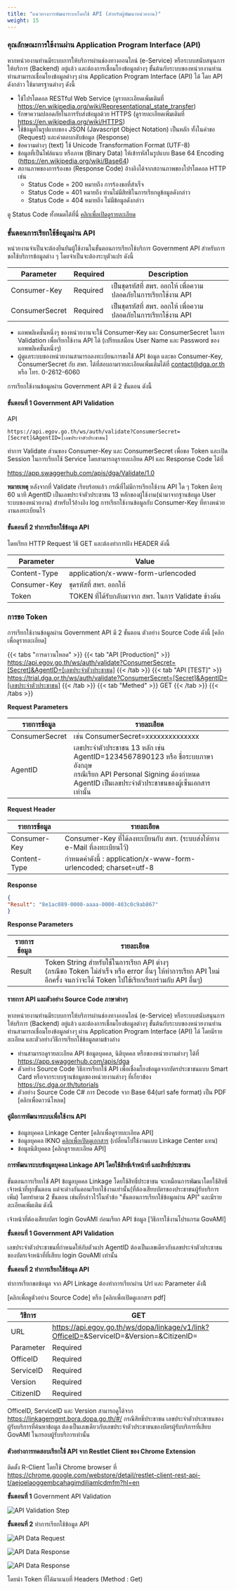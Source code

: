 ```yaml
---
title: "แนวทางการพัฒนาระบบโดยใช้ API (สำหรับผู้พัฒนาหน่วยงาน)"
weight: 15
---
```


### คุณลักษณะการใช้งานผ่าน Application Program Interface (API)

หากหน่วยงานท่านมีระบบการให้บริการผ่านช่องทางออนไลน์ (e-Service) หรือระบบสนับสนุนการให้บริการ (Backend) อยู่แล้ว และต้องการเชื่อมโยงข้อมูลต่างๆ ขั้นต้นกับระบบของหน่วยงานท่าน ท่านสามารถเชื่อมโยงข้อมูลต่างๆ ผ่าน Application Program Interface (API) ได้ โดย API ดังกล่าว ใช้มาตรฐานต่างๆ ดังนี้

* ใช้โปรโตคอล RESTful Web Service (ดูรายละเอียดเพิ่มเติมที่ https://en.wikipedia.org/wiki/Representational_state_transfer)
* รักษาความปลอดภัยในการรับส่งข้อมูลด้วย HTTPS (ดูรายละเอียดเพิ่มเติมที่ https://en.wikipedia.org/wiki/HTTPS)
* ใช้ข้อมูลในรูปแบบของ JSON (Javascript Object Notation) เป็นหลัก ทั้งในคำขอ (Request) และคำตอบกลับข้อมูล (Response)
* ข้อความต่างๆ (text) ใช้ Unicode Transformation Format (UTF-8)
* ข้อมูลที่เป็นไฟล์แนบ หรือภาพ (Binary Data) ให้เข้ารหัสในรูปแบบ Base 64 Encoding (https://en.wikipedia.org/wiki/Base64)
* สถานภาพของการร้องขอ (Response Code) อ้างอิงได้จากสถานภาพของโปรโตคอล HTTP เช่น
    * Status Code = 200 หมายถึง การร้องขอที่สำเร็จ
    * Status Code = 401 หมายถึง ท่านไม่มีสิทธิในการเรียกดูข้อมูลดังกล่าว
    * Status Code = 404 หมายถึง ไม่มีข้อมูลดังกล่าว 

ดู Status Code ทั้งหมดได้ที่นี่ [คลิกเพื่อเปิดดูรายละเอียด](https://th.wikipedia.org/wiki/%E0%B8%A3%E0%B8%B2%E0%B8%A2%E0%B8%8A%E0%B8%B7%E0%B9%88%E0%B8%AD%E0%B8%A3%E0%B8%AB%E0%B8%B1%E0%B8%AA%E0%B8%AA%E0%B8%96%E0%B8%B2%E0%B8%99%E0%B8%A0%E0%B8%B2%E0%B8%9E%E0%B8%82%E0%B8%AD%E0%B8%87%E0%B9%80%E0%B8%AD%E0%B8%8A%E0%B8%97%E0%B8%B5%E0%B8%97%E0%B8%B5%E0%B8%9E%E0%B8%B5)

### ขั้นตอนการเรียกใช้ข้อมูลผ่าน API
  
หน่วยงานจำเป็นจะต้องยืนยันผู้ใช้งานในขั้นตอนการเรียกใช้บริการ Government API สำหรับการขอใช้บริการข้อมูลต่าง ๆ โดยจำเป็นจะต้องระบุตัวแปร ดังนี้

| Parameter | Required | Description |
| --- | --- | --- |
| Consumer-Key | Required | เป็นชุดรหัสที่ สพร. ออกให้ เพื่อความปลอดภัยในการเรียกใช้งาน API |
| ConsumerSecret | Required | เป็นชุดรหัสที่ สพร. ออกให้ เพื่อความปลอดภัยในการเรียกใช้งาน API |

* แอพพลิเคชั่นหนึ่งๆ ของหน่วยงานจะใช้ Consumer-Key และ ConsumerSecret ในการ Validation เพื่อเรียกใช้งาน API ได้ (เปรียบเสมือน User Name และ Password ของแอพพลิเคชั่นหนึ่งๆ)
* ผู้ดูแลระบบของหน่วยงานสามารถลงทะเบียนการขอใช้ API ข้อมูล และขอ Consumer-Key, ConsumerSecret กับ สพร. ได้ที่สอบถามรายละเอียดเพิ่มเติมได้ที่ contact@dga.or.th หรือ โทร. 0-2612-6060
 
การเรียกใช้งานข้อมูลผ่าน Government API มี 2 ขั้นตอน ดังนี้

#### ขั้นตอนที่ 1 Government API Validation

API

```
https://api.egov.go.th/ws/auth/validate?ConsumerSecret=[Secret]&AgentID=[เลขประจำตัวประชาชน]
```

ทำการ Validate ส่วนของ Consumer-Key และ ConsumerSecret เพื่อขอ Token และเปิด Session ในการเรียกใช้ Service โดยสามารถดูรายละเอียด API และ Response Code ได้ที่

https://app.swaggerhub.com/apis/dga/Validate/1.0

**หมายเหตุ** หลังจากที่ Validate เรียบร้อยแล้ว กรณีที่ไม่มีการเรียกใช้งาน API ใด ๆ Token มีอายุ 60 นาที
AgentID เป็นเลขประจำตัวประชาชน 13 หลักของผู้ใช้งาน(นำมาจากฐานข้อมูล User ระบบของหน่วยงาน)  สำหรับไว้อ้างอิง log การเรียกใช้งานข้อมูลกับ Consumer-Key ที่ทางหน่วยงานลงทะเบียนไว้
 
#### ขั้นตอนที่ 2 ทำการเรียกใช้ข้อมูล API

โดยเรียก HTTP Request วิธี GET และต้องทำการฝัง HEADER ดังนี้

| Parameter | Value |
| --- | --- |
| Content-Type | application/x-www-form-urlencoded |
| Consumer-Key | ชุดรหัสที่ สพร. ออกให้ |
| Token | TOKEN ที่ได้รับกลับมาจาก สพร. ในการ Validate ข้างต้น |

### การขอ Token
  
การเรียกใช้งานข้อมูลผ่าน Government API มี 2 ขั้นตอน ตัวอย่าง Source Code ดังนี้ [คลิกเพื่อดูรายละเอียด] 

{{< tabs "การดาวนโหลด" >}}
{{< tab "API [Production]" >}}
https://api.egov.go.th/ws/auth/validate?ConsumerSecret=[Secret]&AgentID=[เลขประจำตัวประชาชน]
{{< /tab >}}
{{< tab "API [TEST]" >}}
https://trial.dga.or.th/ws/auth/validate?ConsumerSecret=[Secret]&AgentID=[เลขประจำตัวประชาชน]
{{< /tab >}}
{{< tab "Methed" >}}
GET
{{< /tab >}}
{{< /tabs >}}

**Request Parameters**

| รายการข้อมูล | รายละเอียด |
| --- | --- |
| ConsumerSecret | เช่น ConsumerSecret=xxxxxxxxxxxxxx |
| AgentID | เลขประจำตัวประชาชน 13 หลัก เช่น AgentID=1234567890123 หรือ ชื่อระบบภาษาอังกฤษ <br/> กรณีเรียก API Personal Signing ต้องกำหนด AgentID เป็นเลขประจำตัวประชาชนของผู้เซ็นเอกสารเท่านั้น |

**Request Header**

| รายการข้อมูล | รายละเอียด |
| --- | --- |
| Consumer-Key | Consumer-Key ที่ได้ลงทะเบียนกับ สพร. (ระบบส่งให้ทาง e-Mail ที่ลงทะเบียนไว้) |
| Content-Type | กำหนดค่าดังนี้ : application/x-www-form-urlencoded; charset=utf-8 |

**Response**

```JSON
{
"Result": "8e1ac089-0000-aaaa-0000-403c0c9ab867"
}
```

**Response Parameters**

| รายการข้อมูล | รายละเอียด |
| --- | --- |
| Result | Token String สำหรับใช้ในการเรียก API ต่างๆ <br />(กรณีขอ Token ไม่สำเร็จ หรือ error อื่นๆ ให้ทำการเรียก API ใหม่อีกครั้ง จนกว่าจะได้ Token ไปใช้เรียกเรียกร่วมกับ API อื่นๆ) |

#### รายการ API และตัวอย่าง Source Code ภาษาต่างๆ
  
หากหน่วยงานท่านมีระบบการให้บริการผ่านช่องทางออนไลน์ (e-Service) หรือระบบสนับสนุนการให้บริการ (Backend) อยู่แล้ว และต้องการเชื่อมโยงข้อมูลต่างๆ ขั้นต้นกับระบบของหน่วยงานท่าน ท่านสามารถเชื่อมโยงข้อมูลต่างๆ ผ่าน Application Program Interface (API) ได้ โดยมีรายละเอียด และตัวอย่างวิธีการเรียกใช้ข้อมูลตามข้างล่าง

* ท่านสามารถดูรายละเอียด API ข้อมูลบุคคล, นิติบุคคล หรือของหน่วยงานต่างๆ ได้ที่ https://app.swaggerhub.com/apis/dga
* ตัวอย่าง Source Code วิธีการเรียกใช้ API เพื่อเชื่อมโยงข้อมูลจากบัตรประชาชนแบบ Smart Card หรือจากระบบฐานข้อมูลของหน่วยงานต่างๆ ที่เกี่ยวข้อง https://sc.dga.or.th/tutorials
* ตัวอย่าง Source Code C# การ Decode จาก Base 64(url safe format) เป็น PDF [คลิกเพื่อดาวน์โหลด]

#### คู่มือการพัฒนาระบบเพื่อใช้งาน API
  
* ข้อมูลบุคคล Linkage Center [คลิกเพื่อดูรายละเอียด API]
* ข้อมูลบุคคล IKNO [คลิกเพื่อเปิดดูเอกสาร](@assets/files/GovAPI_PersonAPI_AdminManual_22112018.pdf) (เปลี่ยนไปใช้งานแบบ Linkage Center แทน)
* ข้อมูลนิติบุคคล [คลิกดูรายละเอียด API]

#### การพัฒนาระบบข้อมูลบุคคล Linkage API โดยใช้สิทธิ์เจ้าหน้าที่ และสิทธิ์ประชาชน
  
ขั้นตอนการเรียกใช้ API ข้อมูลบุคคล Linkage โดยใช้สิทธิ์ประชาชน จะเหมือนการพัฒนาโดยใช้สิทธิ์เจ้าหน้าที่ทุกขั้นตอน แต่จะต่างกันตอนเรียกใช้งานเท่านั้น(ที่ต้องเสียบบัตรของประชาชนผู้รับบริการเพิ่ม) โดยทำตาม 2 ขั้นตอน เช่นที่กล่าวไว้ในหัวข้อ "ขั้นตอนการเรียกใช้ข้อมูลผ่าน API" และมีรายละเอียดเพิ่มเติม ดังนี้

เจ้าหน้าที่ต้องเสียบบัตร login GovAMI ก่อนเรียก API ข้อมูล [วิธีการใช้งานโปรแกรม GovAMI]

**ขั้นตอนที่ 1 Government API Validation**

เลขประจำตัวประชาชนที่กำหนดให้กับตัวแปร AgentID ต้องเป็นเลขเดียวกับเลขประจำตัวประชาชนของบัตรเจ้าหน้าที่ที่เสียบ login GovAMI เท่านั้น

**ขั้นตอนที่ 2 ทำการเรียกใช้ข้อมูล API**

ทำการเรียกขอข้อมูล จาก API Linkage ต้องทําการเรียกผ่าน Url และ Parameter ดังน้ี

[คลิกเพื่อดูตัวอย่าง Source Code] หรือ [คลิกเพื่อเปิดดูเอกสาร pdf]

| วิธีการ | GET |
| --- | --- |
| URL | https://api.egov.go.th/ws/dopa/linkage/v1/link?OfficeID=<OfficeID>&ServiceID=<ServiceID>&Version=<Version>&CitizenID=<CitizenID> |
| Parameter | Required | Type | Description |
| OfficeID | Required |String |หมายเลขหน่วยงานผู้ให้บริการข้อมูล |
| ServiceID | Required | String | หมายเลขชุดข้อมูล
| Version | Required | String | เวอร์ชันชุดข้อมูล |
| CitizenID | Required | String | หมายเลขบัตรประจําตัวประชาชน 13 หลัก ของบุคคลที่ต้องการทราบข้อมูล |

OfficeID, ServiceID และ Version สามารถดูได้จาก https://linkagemgmt.bora.dopa.go.th/#/
กรณีสิทธิ์ประชาชน เลขประจำตัวประชาชนของผู้รับบริการที่ค้นหาข้อมูล ต้องเป็นเลขเดียวกับเลขประจำตัวประชาชนของบัตรผู้รับบริการที่เสียบ GovAMI ในกรอบผู้รับบริการเท่านั้น

#### ตัวอย่างการทดสอบเรียกใช้ API จาก Restlet Client ของ Chrome Extension
  
ติดตั้ง R-Client โดยใช้ Chrome browser ที่ https://chrome.google.com/webstore/detail/restlet-client-rest-api-t/aejoelaoggembcahagimdiliamlcdmfm?hl=en

**ขั้นตอนที่ 1** Government API Validation

![API Validation Step](@assets/images/gdx/gdx-api-3-chrome.png)

**ขั้นตอนที่ 2** ทำการเรียกใช้ข้อมูล API

![API Data Request](@assets/images/gdx/gdx-api-5-chrome.png)

![API Data Response](@assets/images/gdx/gdx-api-6-chrome.png)

![API Data Response](@assets/images/gdx/gdx-api-7-chrome.png)

โดยนำ Token ที่ได้มาแนบที่ Headers (Method : Get)